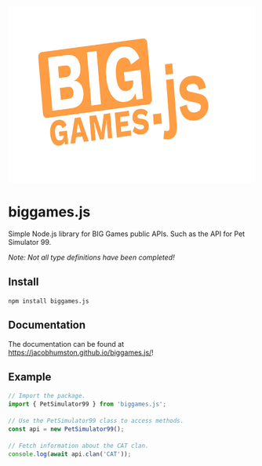 <img src="media/banner.png" alt="banner" width="640" height="360" />

# biggames.js

Simple Node.js library for BIG Games public APIs. Such as the API for Pet Simulator 99.

_Note: Not all type definitions have been completed!_

## Install

```
npm install biggames.js
```

## Documentation

The documentation can be found at https://jacobhumston.github.io/biggames.js/!

## Example

```js
// Import the package.
import { PetSimulator99 } from 'biggames.js';

// Use the PetSimulator99 class to access methods.
const api = new PetSimulator99();

// Fetch information about the CAT clan.
console.log(await api.clan('CAT'));
```
